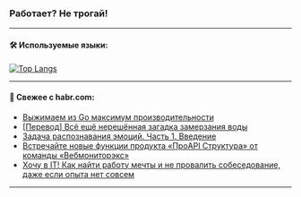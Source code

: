 ### Работает? Не трогай!

---
<!--
#### 🛠️ Technical stack:

![Java](https://img.shields.io/badge/Java-informational?logo=Oracle&style=flat&logoColor=white&color=FF4500)
![Kotlin](https://img.shields.io/badge/Kotlin-informational?logo=Kotlin&style=flat&logoColor=white&color=774D97)
![TS](https://img.shields.io/badge/TypeScript-informational?logo=typeScript&style=flat&logoColor=black&color=017acc)
![Python](https://img.shields.io/badge/Python-informational?logo=Python&style=flat&logoColor=black&color=ffdd54) <br>
![Spring](https://img.shields.io/badge/Spring-informational?logo=Spring&style=flat&logoColor=white&color=6DB33F) 
![SpringBoot](https://img.shields.io/badge/SpringBoot-informational?logo=SpringBoot&style=flat&logoColor=white&color=6DB33F)
![Nest](https://img.shields.io/badge/NestJS-informational?logo=NestJS&style=flat&logoColor=white&color=E0234E) 
![NodeJS](https://img.shields.io/badge/NodeJS-informational?logo=node.js&style=flat&logoColor=white&color=70A760)<br>
![PostgreSQL](https://img.shields.io/badge/PostgreSQL-informational?logo=PostgreSQL&style=flat&logoColor=white&color=DAA520)
![MongoDB](https://img.shields.io/badge/MongoDB-informational?logo=MongoDB&style=flat&logoColor=white&color=870000)
![Apache](https://img.shields.io/badge/Apache-informational?logo=apache&style=flat&logoColor=white&color=f74e28)

___ 
-->

#### 🛠️ Используемые языки:

[![Top Langs](https://github-readme-stats-u2qms2cxw-advtsettinggmailcoms-projects.vercel.app/api/top-langs/?username=zloylis&langs_count=10&hide_title=true&title_color=e6edf3&size_weight=0.5&count_weight=0.5&layout=compact&hide_progress=true&hide_border=true&theme=dracula)](https://github.com/zloylis)

<!---


####  :octocat:&nbsp;&nbsp; Статистика:

![GitHub stats](https://github-readme-stats-u2qms2cxw-advtsettinggmailcoms-projects.vercel.app/api?username=zloylis&show_icons=true&hide_border=true&theme=dracula&title_color=e6edf3&include_all_commits=true&count_private=true&hide_rank=false&hide_title=true&rank_icon=github)
-->
---

#### 💬 Свежее с habr.com:

<!-- BLOG-POST-LIST:START -->
- [Выжимаем из Go максимум производительности](https://habr.com/ru/companies/vk/articles/824484/?utm_source=habrahabr&utm_medium=rss&utm_campaign=824484)
- [[Перевод] Всё ещё нерешённая загадка замерзания воды](https://habr.com/ru/companies/ruvds/articles/824652/?utm_source=habrahabr&utm_medium=rss&utm_campaign=824652)
- [Задача распознавания эмоций. Часть 1. Введение](https://habr.com/ru/articles/824744/?utm_source=habrahabr&utm_medium=rss&utm_campaign=824744)
- [Встречайте новые функции продукта «ПроAPI Структура» от команды «Вебмониторэкс»](https://habr.com/ru/companies/webmonitorx/articles/824740/?utm_source=habrahabr&utm_medium=rss&utm_campaign=824740)
- [Хочу в IT! Как найти работу мечты и не провалить собеседование, даже если опыта нет совсем](https://habr.com/ru/companies/ru_mts/articles/824722/?utm_source=habrahabr&utm_medium=rss&utm_campaign=824722)
<!-- BLOG-POST-LIST:END -->

---
